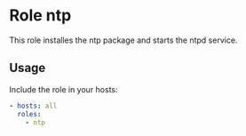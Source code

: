 # Role ntp

This role installes the ntp package and starts the ntpd service.

## Usage

Include the role in your hosts:

```yaml
- hosts: all
  roles:
    - ntp
```

